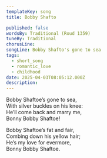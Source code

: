 ```yaml
---
templateKey: song
title: Bobby Shafto

published: false
wordsBy: Traditional (Roud 1359)
tuneBy: Traditional
chorusLine: 
songLine: Bobby Shafto's gone to sea
tags:
  - short_song
  - romantic_love
  - childhood
date: 2025-04-03T08:05:12.000Z
description: 
---
```

Bobby Shaftoe’s gone to sea,\
With silver buckles on his knee:\
He’ll come back and marry me,\
Bonny Bobby Shaftoe!

Bobby Shaftoe’s fat and fair,\
Combing down his yellow hair;\
He’s my love for evermore,\
Bonny Bobby Shaftoe.
